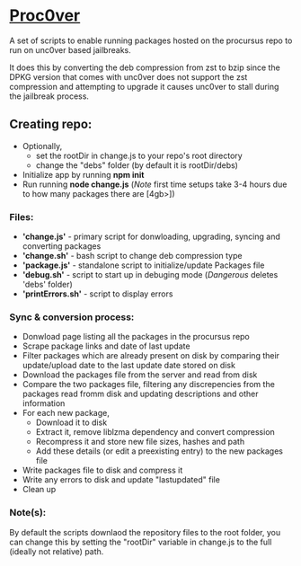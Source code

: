 # [Proc0ver](https://repo.gabba.ga/)
A set of scripts to enable running packages hosted on the procursus repo to run on unc0ver based jailbreaks.

It does this by converting the deb compression from zst to bzip since the DPKG version that comes with unc0ver does not support the zst compression and attempting to upgrade it causes unc0ver to stall during the jailbreak process.

## Creating repo:
* Optionally, 
  * set the rootDir in change.js to your repo's root directory
  * change the "debs" folder (by default it is rootDir/debs)
* Initialize app by running **npm init**
* Run running **node change.js** (*Note* first time setups take 3-4 hours due to how many packages there are \[4gb>\])

### Files:
* **'change.js'** - primary script for donwloading, upgrading, syncing and converting packages
* **'change.sh'** - bash script to change deb compression type
* **'package.js'** - standalone script to initialize/update Packages file
* **'debug.sh'** - script to start up in debuging mode (*Dangerous* deletes 'debs' folder)
* **'printErrors.sh'** - script to display errors

### Sync & conversion process:
* Donwload page listing all the packages in the procursus repo
* Scrape package links and date of last update
* Filter packages which are already present on disk by comparing their update/upload date to the last update date stored on disk
* Download the packages file from the server and read from disk
* Compare the two packages file, filtering any discrepencies from the packages read fromm disk and updating descriptions and other information
* For each new package, 
  * Download it to disk
  * Extract it, remove liblzma dependency and convert compression
  * Recompress it and store new file sizes, hashes and path
  * Add these details (or edit a preexisting entry) to the new packages file
* Write packages file to disk and compress it
* Write any errors to disk and update "lastupdated" file
* Clean up

### Note(s):
By default the scripts downlaod the repository files to the root folder, you can change this by setting the "rootDir" variable in change.js to the full (ideally not relative) path.
